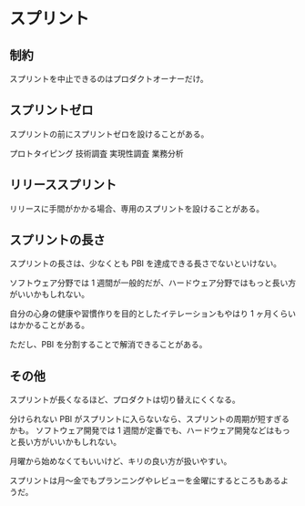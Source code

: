 # スプリント

## 制約

スプリントを中止できるのはプロダクトオーナーだけ。

## スプリントゼロ

スプリントの前にスプリントゼロを設けることがある。

プロトタイピング
技術調査
実現性調査
業務分析

## リリーススプリント

リリースに手間がかかる場合、専用のスプリントを設けることがある。

## スプリントの長さ

スプリントの長さは、少なくとも PBI を達成できる長さでないといけない。

ソフトウェア分野では 1 週間が一般的だが、ハードウェア分野ではもっと長い方がいいかもしれない。

自分の心身の健康や習慣作りを目的としたイテレーションもやはり 1 ヶ月くらいはかかることがある。

ただし、PBI を分割することで解消できることがある。

## その他

スプリントが長くなるほど、プロダクトは切り替えにくくなる。

分けられない PBI がスプリントに入らないなら、スプリントの周期が短すぎるかも。
ソフトウェア開発では 1 週間が定番でも、ハードウェア開発などはもっと長い方がいいかもしれない。

月曜から始めなくてもいいけど、キリの良い方が扱いやすい。

スプリントは月〜金でもプランニングやレビューを金曜にするところもあるようだ。
